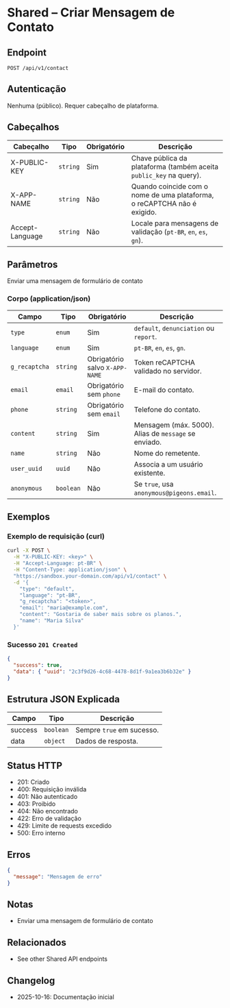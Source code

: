 # Shared – Criar Mensagem de Contato

## Endpoint

`POST /api/v1/contact`

## Autenticação

Nenhuma (público). Requer cabeçalho de plataforma.

## Cabeçalhos

| Cabeçalho | Tipo | Obrigatório | Descrição |
| --------- | ---- | ----------- | --------- |
| X-PUBLIC-KEY | `string` | Sim | Chave pública da plataforma (também aceita `public_key` na query). |
| X-APP-NAME | `string` | Não | Quando coincide com o nome de uma plataforma, o reCAPTCHA não é exigido. |
| Accept-Language | `string` | Não | Locale para mensagens de validação (`pt-BR`, `en`, `es`, `gn`). |

## Parâmetros

Enviar uma mensagem de formulário de contato

### Corpo (application/json)

| Campo | Tipo | Obrigatório | Descrição |
| ----- | ---- | ----------- | --------- |
| `type` | `enum` | Sim | `default`, `denunciation` ou `report`. |
| `language` | `enum` | Sim | `pt-BR`, `en`, `es`, `gn`. |
| `g_recaptcha` | `string` | Obrigatório salvo `X-APP-NAME` | Token reCAPTCHA validado no servidor. |
| `email` | `email` | Obrigatório sem `phone` | E-mail do contato. |
| `phone` | `string` | Obrigatório sem `email` | Telefone do contato. |
| `content` | `string` | Sim | Mensagem (máx. 5000). Alias de `message` se enviado. |
| `name` | `string` | Não | Nome do remetente. |
| `user_uuid` | `uuid` | Não | Associa a um usuário existente. |
| `anonymous` | `boolean` | Não | Se `true`, usa `anonymous@pigeons.email`. |

## Exemplos

### Exemplo de requisição (curl)

```bash
curl -X POST \
  -H "X-PUBLIC-KEY: <key>" \
  -H "Accept-Language: pt-BR" \
  -H "Content-Type: application/json" \
  "https://sandbox.your-domain.com/api/v1/contact" \
  -d '{
    "type": "default",
    "language": "pt-BR",
    "g_recaptcha": "<token>",
    "email": "maria@example.com",
    "content": "Gostaria de saber mais sobre os planos.",
    "name": "Maria Silva"
  }'
```

### Sucesso `201 Created`

```json
{
  "success": true,
  "data": { "uuid": "2c3f9d26-4c68-4478-8d1f-9a1ea3b6b32e" }
}
```

## Estrutura JSON Explicada

| Campo | Tipo | Descrição |
| ----- | ---- | --------- |
| success | `boolean` | Sempre `true` em sucesso. |
| data    | `object`  | Dados de resposta. |

## Status HTTP

- 201: Criado
- 400: Requisição inválida
- 401: Não autenticado
- 403: Proibido
- 404: Não encontrado
- 422: Erro de validação
- 429: Limite de requests excedido
- 500: Erro interno

## Erros

```json
{
  "message": "Mensagem de erro"
}
```

## Notas

- Enviar uma mensagem de formulário de contato

## Relacionados

- See other Shared API endpoints

## Changelog

- 2025-10-16: Documentação inicial
